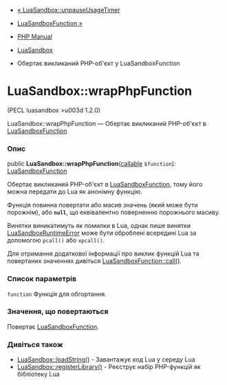 - [« LuaSandbox::unpauseUsageTimer](luasandbox.unpauseusagetimer.md)
- [LuaSandboxFunction »](class.luasandboxfunction.md)

- [PHP Manual](index.md)
- [LuaSandbox](class.luasandbox.md)
- Обертає викликаний PHP-об'єкт у LuaSandboxFunction

# LuaSandbox::wrapPhpFunction

(PECL luasandbox \>u003d 1.2.0)

LuaSandbox::wrapPhpFunction — Обертає викликаний PHP-об'єкт в
[LuaSandboxFunction](class.luasandboxfunction.md)

### Опис

public
**LuaSandbox::wrapPhpFunction**([callable](language.types.callable.md)
`$function`): [LuaSandboxFunction](class.luasandboxfunction.md)

Обертає викликаний PHP-об'єкт в
[LuaSandboxFunction](class.luasandboxfunction.md), тому його можна
передати до Lua як анонімну функцію.

Функція повинна повертати або масив значень (який може бути
порожнім), або **`null`**, що еквівалентно поверненню порожнього масиву.

Винятки виникатимуть як помилки в Lua, однак лише винятки
[LuaSandboxRuntimeError](class.luasandboxruntimeerror.md) може бути
оброблені всередині Lua за допомогою `pcall()` або `xpcall()`.

Для отримання додаткової інформації про виклик функцій Lua та
повертаних значеннях дивіться
[LuaSandboxFunction::call()](luasandboxfunction.call.md).

### Список параметрів

`function`
Функція для обгортання.

### Значення, що повертаються

Повертає [LuaSandboxFunction](class.luasandboxfunction.md).

### Дивіться також

- [LuaSandbox::loadString()](luasandbox.loadstring.md) - Завантажує
код Lua у середу Lua
- [LuaSandbox::registerLibrary()](luasandbox.registerlibrary.md) -
Реєструє набір PHP-функцій як бібліотеку Lua
